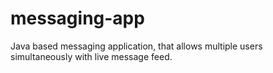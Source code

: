 # messaging-app
Java based messaging application, that allows multiple users simultaneously with live message feed. 
